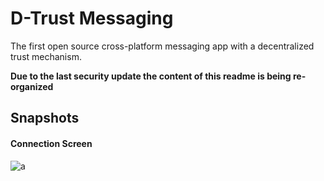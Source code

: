 # D-Trust Messaging
The first open source cross-platform messaging app with a decentralized trust mechanism.

**Due to the last security update the content of this readme is being re-organized**

## Snapshots
#### Connection Screen
![a](http://www.faridarbai.com/d_trust_images/1_loading_screen.png)
